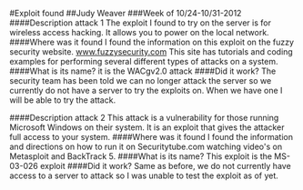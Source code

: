 #Exploit found
##Judy Weaver
###Week of 10/24-10/31-2012
####Description attack 1
The exploit I found to try on the server is for wireless access hacking. It allows you to 
power on the local network.
####Where was it found
I found the information on this exploit on the fuzzy security website. www.fuzzysecurity.com
This site has tutorials and coding examples for performing several different types of attacks on a system.
####What is its name?
it is the WACgv2.0 attack
####Did it work?
The security team has been told we can no longer attack the server so we currently do not have a server
to try the exploits on. When we have one I will be able to try the attack. 

####Description attack 2
This attack is a vulnerability for those running Microsoft Windows on their system. It is an exploit
that gives the attacker full access to your system. 
####Where was it found
I found the information and directions on how to run it on Securitytube.com watching video's on Metasploit
and BackTrack 5. 
####What is its name?
This exploit is the MS-03-026 exploit
####Did it work?
Same as before, we do not currently have access to a server to attack so I was unable to test the exploit
as of yet. 


